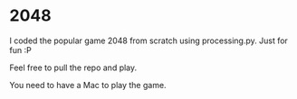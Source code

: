 # 2048
I coded the popular game 2048 from scratch using processing.py. Just for fun :P

Feel free to pull the repo and play.

You need to have a Mac to play the game.
